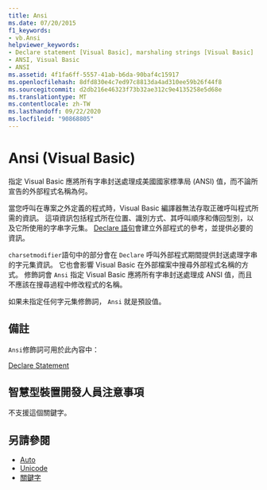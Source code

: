 ```yaml
---
title: Ansi
ms.date: 07/20/2015
f1_keywords:
- vb.Ansi
helpviewer_keywords:
- Declare statement [Visual Basic], marshaling strings [Visual Basic]
- ANSI, Visual Basic
- ANSI
ms.assetid: 4f1fa6ff-5557-41ab-b6da-90baf4c15917
ms.openlocfilehash: 8dfd830e4c7ed97c8813da4ad310ee59b26f44f8
ms.sourcegitcommit: d2db216e46323f73b32ae312c9e4135258e5d68e
ms.translationtype: MT
ms.contentlocale: zh-TW
ms.lasthandoff: 09/22/2020
ms.locfileid: "90868805"
---
```

# <a name="ansi-visual-basic"></a>Ansi (Visual Basic)

指定 Visual Basic 應將所有字串封送處理成美國國家標準局 (ANSI) 值，而不論所宣告的外部程式名稱為何。  
  
 當您呼叫在專案之外定義的程式時，Visual Basic 編譯器無法存取正確呼叫程式所需的資訊。 這項資訊包括程式所在位置、識別方式、其呼叫順序和傳回型別，以及它所使用的字串字元集。 [Declare 語句](../statements/declare-statement.md)會建立外部程式的參考，並提供必要的資訊。  
  
 `charsetmodifier`語句中的部分會在 `Declare` 呼叫外部程式期間提供封送處理字串的字元集資訊。 它也會影響 Visual Basic 在外部檔案中搜尋外部程式名稱的方式。 修飾詞會 `Ansi` 指定 Visual Basic 應將所有字串封送處理成 ANSI 值，而且不應該在搜尋過程中修改程式的名稱。  
  
 如果未指定任何字元集修飾詞， `Ansi` 就是預設值。  
  
## <a name="remarks"></a>備註  

 `Ansi`修飾詞可用於此內容中：  
  
 [Declare Statement](../statements/declare-statement.md)  
  
## <a name="smart-device-developer-notes"></a>智慧型裝置開發人員注意事項  

 不支援這個關鍵字。  
  
## <a name="see-also"></a>另請參閱

- [Auto](auto.md)
- [Unicode](unicode.md)
- [關鍵字](../keywords/index.md)
